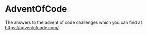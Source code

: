 # AdventOfCode
The answers to the advent of code challenges which you can find at https://adventofcode.com/
